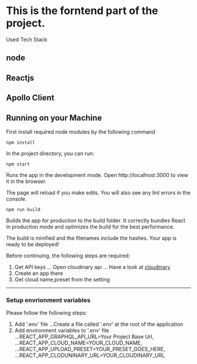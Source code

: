 # This is the forntend part of the project.

Used Tech Stack

## node
## Reactjs
## Apollo Client

## Running on your Machine
First install required node modules by the following command
```
npm install
```
In the project directory, you can run:
```
npm start
```
Runs the app in the development mode.
Open http://localhost:3000 to view it in the browser.

The page will reload if you make edits.
You will also see any lint errors in the console.

```
npm run build
```
Builds the app for production to the build folder.
It correctly bundles React in production mode and optimizes the build for the best performance.

The build is minified and the filenames include the hashes.
Your app is ready to be deployed!

Before continuing, the following steps are required:
1. Get API keys
... Open cloudinary api
... Have a look at [cloudinary](https://cloudinary.com/documentation/image_upload_api_reference) 
2. Create an app there
3. Get cloud name,preset from the setting
***
### Setup envrionment variables
Please follow the following steps:
1. Add '.env' file
...Create a file called '.env' at the root of the application
2. Add environment variables to '.env' file
...REACT_APP_GRAPHQL_API_URL=Your Project Base Url,
...REACT_APP_CLOUD_NAME=YOUR_CLOUD_NAME,
...REACT_APP_UPLOAD_PRESET=YOUR_PRESET_GOES_HERE,
...REACT_APP_CLODUNINARY_URL=YOUR_CLOUDINARY_URL

